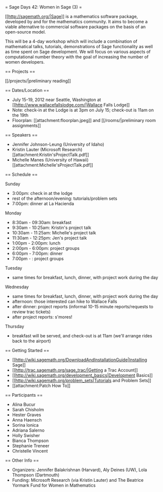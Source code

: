 = Sage Days 42: Women in Sage (3) =

[[http://sagemath.org/|Sage]] is a mathematics software package, developed by and for the mathematics community.  It aims to become a viable alternative to commercial software packages on the basis of an open-source model.

This will be a 4-day workshop which will include a combination of mathematical talks, tutorials, demonstrations of Sage functionality as well as time spent on Sage development. We will focus on various aspects of computational number theory with the goal of increasing the number of women developers.

== Projects ==
  
[[/projects/|preliminary reading]]

== Dates/Location ==

 * July 15-19, 2012 near Seattle, Washington at [[http://www.wallacefallslodge.com/|Wallace Falls Lodge]]
 * Note: check-in at the Lodge is at 3pm on July 15; check-out is 11am on the 19th
 * Floorplan: [[attachment:floorplan.jpeg]] and [[/rooms/|preliminary room assignments]]

== Speakers ==

 * Jennifer Johnson-Leung (University of Idaho)
 * Kristin Lauter (Microsoft Research) [[attachment:Kristin'sProjectTalk.pdf]]
 * Michelle Manes (University of Hawaii) [[attachment:Michelle'sProjectTalk.pdf]]

== Schedule ==

Sunday 

 * 3:00pm: check in at the lodge
 * rest of the afternoon/evening: tutorials/problem sets
 * 7:00pm: dinner at La Hacienda

Monday

 *  8:30am - 09:30am: breakfast
 *  9:30am - 10:25am: Kristin's project talk
 * 10:30am - 11:25am: Michelle's project talk
 * 11:30am - 12:25pm: Jen's project talk
 *  1:00pm -  2:00pm: lunch
 *  2:00pm -  6:00pm: project groups
 *  6:00pm -  7:00pm: dinner
 *  7:00pm -        : project groups


Tuesday 

 * same times for breakfast, lunch, dinner, with project work during the day

Wednesday

 * same times for breakfast, lunch, dinner, with project work during the day
 * afternoon: those interested can hike to Wallace Falls
 * after dinner: project reports (informal 10-15 minute reports/requests to review trac tickets)
 * after project reports: s'mores!

Thursday

 * breakfast will be served, and check-out is at 11am (we'll arrange rides back to the airport)


== Getting Started ==
 * [[http://wiki.sagemath.org/DownloadAndInstallationGuide|Installing Sage]]
 * [[http://trac.sagemath.org/sage_trac/|Getting a Trac Account]]
 * [[http://wiki.sagemath.org/development_basics|Development Basics]]
 * [[http://wiki.sagemath.org/problem_sets|Tutorials and Problem Sets]]
 * [[attachment:Patch How To]]

== Participants ==
 
 * Alina Bucur
 * Sarah Chisholm
 * Hester Graves
 * Anna Haensch
 * Sorina Ionica
 * Adriana Salerno
 * Holly Swisher
 * Bianca Thompson
 * Stephanie Treneer
 * Christelle Vincent

== Other Info ==

 * Organizers: Jennifer Balakrishnan (Harvard), Aly Deines (UW), Lola Thompson (Dartmouth) 
 * Funding: Microsoft Research  (via Kristin Lauter) and The Beatrice Yormark Fund for Women in Mathematics
